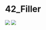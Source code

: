 # 42_Filler
[<img src="https://github.com/IanGaplichnik/42_Filler/blob/master/img/game_small.mov" />](https://github.com/IanGaplichnik/42_Filler/blob/master/img/game_small.mov)
<img src="https://github.com/IanGaplichnik/42_Filler/blob/master/img/game_big.mov" />
